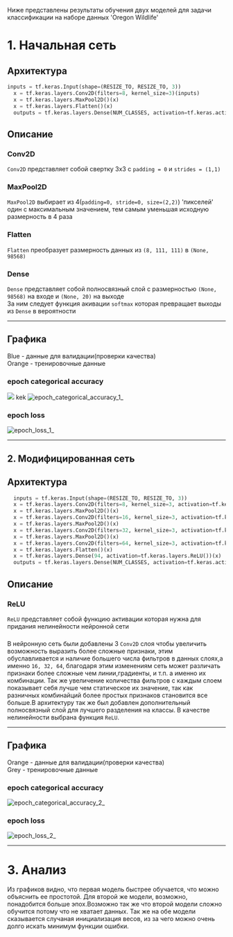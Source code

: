 Ниже представлены результаты обучения двух моделей для задачи классификации на наборе данных 'Oregon Wildlife'

# 1. Начальная сеть
## Архитектура 
```python 
inputs = tf.keras.Input(shape=(RESIZE_TO, RESIZE_TO, 3))
  x = tf.keras.layers.Conv2D(filters=8, kernel_size=3)(inputs)
  x = tf.keras.layers.MaxPool2D()(x)
  x = tf.keras.layers.Flatten()(x)
  outputs = tf.keras.layers.Dense(NUM_CLASSES, activation=tf.keras.activations.softmax)(x)
```
## Описание
### Conv2D
```Conv2D``` представляет собой свертку 3х3 с ```padding = 0``` и ```strides = (1,1)```
### MaxPool2D
```MaxPool2D``` выбирает из 4(```padding=0, stride=0, size=(2,2)```) 'пикселей' один с максимальным значением, тем самым уменьшая исходную размерность в 4 раза
### Flatten
```Flatten``` преобразует размерность данных из ```(8, 111, 111)``` в ```(None, 98568)```
### Dense
```Dense``` представляет собой полносвязный слой с размерностью ```(None, 98568)``` на входе и ```(None, 20)``` на выходе <br/>
За ним следует функция акивации ```softmax``` которая превращает выходы из ```Dense``` в вероятности 
***
## Графика
Blue - данные для валидации(проверки качества) <br/>
Orange  - тренировочные данные
### epoch categorical accuracy
![](././epoch_categorical_accuracy(2).svg)
kek
![epoch_categorical_accuracy_1_](https://user-images.githubusercontent.com/61012068/110214611-719a0900-7eb6-11eb-94e9-92f996a417a2.jpg)
### epoch loss
![epoch_loss_1_](https://user-images.githubusercontent.com/61012068/110214616-78c11700-7eb6-11eb-81d0-7595447c5c91.jpg)
***
## 2. Модифицированная сеть
## Архитектура 
```python
  inputs = tf.keras.Input(shape=(RESIZE_TO, RESIZE_TO, 3))
  x = tf.keras.layers.Conv2D(filters=8, kernel_size=3, activation=tf.keras.layers.ReLU())(inputs)
  x = tf.keras.layers.MaxPool2D()(x)
  x = tf.keras.layers.Conv2D(filters=16, kernel_size=3, activation=tf.keras.layers.ReLU())(x)
  x = tf.keras.layers.MaxPool2D()(x) 
  x = tf.keras.layers.Conv2D(filters=32, kernel_size=3, activation=tf.keras.layers.ReLU())(x)
  x = tf.keras.layers.MaxPool2D()(x)
  x = tf.keras.layers.Conv2D(filters=64, kernel_size=3, activation=tf.keras.layers.ReLU())(x)
  x = tf.keras.layers.Flatten()(x)
  x = tf.keras.layers.Dense(94, activation=tf.keras.layers.ReLU())(x)
  outputs = tf.keras.layers.Dense(NUM_CLASSES, activation=tf.keras.activations.softmax)(x)
```
## Описание
### ReLU
```ReLU``` представляет собой функцию активации которая нужна для придания нелинейности нейронной сети <br/>
### 
В нейронную сеть были добавлены 3 ```Conv2D``` слоя чтобы увеличить возможность выразить более сложные признаки, этим обуславливается и наличие большего числа фильтров в данных слоях,а именно ```16, 32, 64```, благодаря этим изменениям сеть может различать признаки более сложные чем линии,градиенты, и т.п. а именно их комбинации. Так же увеличение количества фильтров с каждым слоем показывает себя лучше чем статическое их значение, так как разничных комбинайций более простых признаков становится все больше.В архитектуру так же был добавлен дополнительный полносвязный слой для лучшего разделения на классы. В качестве нелинейности выбрана функция ```ReLU```.
***
## Графика
Orange - данные для валидации(проверки качества) <br/>
Grey  - тренировочные данные
### epoch categorical accuracy
![epoch_categorical_accuracy_2_](https://user-images.githubusercontent.com/61012068/110242214-16275400-7f66-11eb-8eba-32929462317c.jpg)
### epoch loss
![epoch_loss_2_](https://user-images.githubusercontent.com/61012068/110242215-16bfea80-7f66-11eb-80d2-d04df1d119a5.jpg)
***
# 3. Анализ 
Из графиков видно, что первая модель быстрее обучается, что можно объяснить ее простотой. Для второй же модели, возможно, понадобится больше эпох.Возможно так же что второй модели сложно обучится потому что не хватает данных. Так же на обе модели сказывается случаная инициализация весов, из за чего можно очень долго искать минимум функции ошибки.
